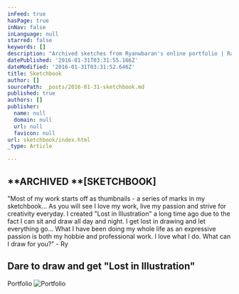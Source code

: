 ```yaml
---
inFeed: true
hasPage: true
inNav: false
inLanguage: null
starred: false
keywords: []
description: "Archived sketches from Ryanwbaran's online portfolio | Raw | GoToProDesign"
datePublished: '2016-01-31T03:31:55.166Z'
dateModified: '2016-01-31T03:31:52.646Z'
title: Sketchbook
author: []
sourcePath: _posts/2016-01-31-sketchbook.md
published: true
authors: []
publisher:
  name: null
  domain: null
  url: null
  favicon: null
url: sketchbook/index.html
_type: Article

---
```

## **ARCHIVED **\[SKETCHBOOK\]

"Most of my work starts off as thumbnails - a series of marks in my sketchbook... As you will see I love my work, live my passion and strive for creativity everyday. I created "Lost in Illustration" a long time ago due to the fact I can sit and draw all day and night. I get lost in drawing and let everything go... What I have been doing my whole life as an expressive passion is both my hobbie and professional work. I love what I do. What can I draw for you?" - Ry

## Dare to draw and get "Lost in Illustration"

Portfolio
![Portfolio](https://s3-us-west-2.amazonaws.com/the-grid-img/p/ed9df0a0ea328a71f17f9f4b51bdcb9e9288230b.jpg)